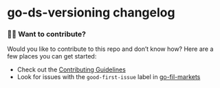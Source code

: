 # go-ds-versioning changelog

### 🙌🏽 Want to contribute?

Would you like to contribute to this repo and don’t know how? Here are a few places you can get started:

- Check out the [Contributing Guidelines](https://github.com/chenjianmei111/go-data-transfer/blob/master/CONTRIBUTING.md)
- Look for issues with the `good-first-issue` label in [go-fil-markets](https://github.com/chenjianmei111/go-data-transfer/issues?utf8=%E2%9C%93&q=is%3Aissue+is%3Aopen+label%3A%22e-good-first-issue%22+)
